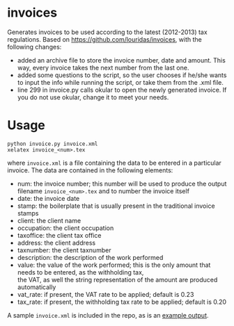 invoices
========

Generates invoices to be used according to the latest (2012-2013) tax regulations.
Based on https://github.com/louridas/invoices, with the following changes:
- added an archive file to store the invoice number, date and amount. This way, every invoice takes the next number from the last one.
- added some questions to the script, so the user chooses if he/she wants to input the info while running the script, or take them from the .xml file.
- line 299 in invoice.py calls okular to open the newly generated invoice. If you do not use okular, change it to meet your needs.

Usage
=====

    python invoice.py invoice.xml
    xelatex invoice_<num>.tex

where `invoice.xml` is a file containing the data to be entered in a particular invoice. The data are contained in
the following elements:

* num: the invoice number; this number will be used to produce the output filename `invoice_<num>.tex` and to number
  the invoice itself
* date: the invoice date
* stamp: the boilerplate that is usually present in the traditional invoice stamps
* client: the client name
* occupation: the client occupation
* taxoffice: the client tax office
* address: the client address
* taxnumber: the client taxnumber
* description: the description of the work performed
* value: the value of the work performed; this is the only amount that needs to be entered, as the withholding tax,  
  the VAT, as well the string representation of the amount are produced automatically
* vat_rate: if present, the VAT rate to be applied; default is 0.23
* tax_rate: if present, the withholding tax rate to be applied; default is 0.20

A sample `invoice.xml` is included in the repo, as is an [example output](https://github.com/louridas/invoices/blob/master/invoice_1.pdf).
